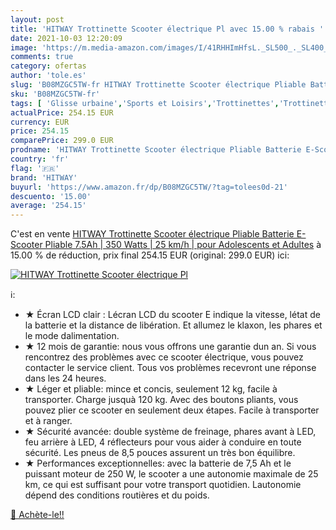 ```yaml
---
layout: post
title: 'HITWAY Trottinette Scooter électrique Pl avec 15.00 % rabais '
date: 2021-10-03 12:20:09
image: 'https://m.media-amazon.com/images/I/41RHHImHfsL._SL500_._SL400_.jpg'
comments: true
category: ofertas
author: 'tole.es'
slug: 'B08MZGC5TW-fr HITWAY Trottinette Scooter électrique Pliable Batterie...'
sku: 'B08MZGC5TW-fr'
tags: [ 'Glisse urbaine','Sports et Loisirs','Trottinettes','Trottinettes et équipement','Trottinettes électriques','Vêtements et équipement de sport','hitway', ]
actualPrice: 254.15 EUR
currency: EUR
price: 254.15
comparePrice: 299.0 EUR
prodname: 'HITWAY Trottinette Scooter électrique Pliable Batterie E-Scooter Pliable 7.5Ah | 350 Watts | 25 km/h | pour Adolescents et Adultes'
country: 'fr'
flag: '🇫🇷'
brand: 'HITWAY'
buyurl: 'https://www.amazon.fr/dp/B08MZGC5TW/?tag=tolees0d-21'
descuento: '15.00'
average: '254.15'
---
```


C'est en vente [HITWAY Trottinette Scooter électrique Pliable Batterie E-Scooter Pliable 7.5Ah | 350 Watts | 25 km/h | pour Adolescents et Adultes](https://www.amazon.fr/dp/B08MZGC5TW/?tag=tolees0d-21)  à  15.00 % de réduction, prix final  254.15 EUR (original: 299.0 EUR) ici:

[![HITWAY Trottinette Scooter électrique Pl](https://m.media-amazon.com/images/I/41RHHImHfsL._SL500_._SL400_.jpg)](https://www.amazon.fr/dp/B08MZGC5TW/?tag=tolees0d-21)

ℹ️:

- ★ Écran LCD clair : Lécran LCD du scooter E indique la vitesse, létat de la batterie et la distance de libération. Et allumez le klaxon, les phares et le mode dalimentation.
- ★ 12 mois de garantie: nous vous offrons une garantie dun an. Si vous rencontrez des problèmes avec ce scooter électrique, vous pouvez contacter le service client. Tous vos problèmes recevront une réponse dans les 24 heures.
- ★ Léger et pliable: mince et concis, seulement 12 kg, facile à transporter. Charge jusquà 120 kg. Avec des boutons pliants, vous pouvez plier ce scooter en seulement deux étapes. Facile à transporter et à ranger.
- ★ Sécurité avancée: double système de freinage, phares avant à LED, feu arrière à LED, 4 réflecteurs pour vous aider à conduire en toute sécurité. Les pneus de 8,5 pouces assurent un très bon équilibre.
- ★ Performances exceptionnelles: avec la batterie de 7,5 Ah et le puissant moteur de 250 W, le scooter a une autonomie maximale de 25 km, ce qui est suffisant pour votre transport quotidien. Lautonomie dépend des conditions routières et du poids.

[🛒 Achète-le!!](https://www.amazon.fr/dp/B08MZGC5TW/?tag=tolees0d-21)
